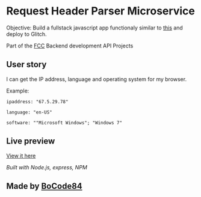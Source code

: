 # Request Header Parser Microservice

Objective: Build a fullstack javascript app functionaly similar to [this](https://dandelion-roar.glitch.me/) and deploy to Glitch.

Part of the [FCC](https://www.freecodecamp.org) Backend development API Projects

## User story

I can get the IP address, language and operating system for my browser.

Example:

`ipaddress: "67.5.29.78"`

`language: "en-US"`

`software: ""Microsoft Windows"; "Windows 7"`

## Live preview

[View it here](https://bocode-ip-microservice.glitch.me/)

_Built with Node.js, express, NPM_

## Made by [BoCode84](https://github.com/BoCode84)
